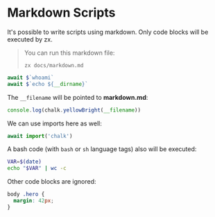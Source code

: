 # Markdown Scripts

It's possible to write scripts using markdown. Only code blocks will be executed
by zx.

> You can run this markdown file:
>
> ```
> zx docs/markdown.md
> ```

```js
await $`whoami`
await $`echo ${__dirname}`
```

The `__filename` will be pointed to **markdown.md**:

```js
console.log(chalk.yellowBright(__filename))
```

We can use imports here as well:

```js
await import('chalk')
```

A bash code (with `bash` or `sh` language tags) also will be executed:

```bash
VAR=$(date)
echo "$VAR" | wc -c
```

Other code blocks are ignored:

```css
body .hero {
  margin: 42px;
}
```
